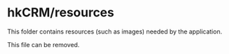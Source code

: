 # hkCRM/resources

This folder contains resources (such as images) needed by the application. 

This file can be removed.
